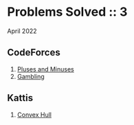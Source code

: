 # Problems Solved :: 3
April 2022

CodeForces
-----------------
1. [Pluses and Minuses](https://codeforces.com/contest/1373/problem/C)
1. [Gambling](https://codeforces.com/contest/1038/problem/C)

Kattis
-----------------
1. [Convex Hull](https://open.kattis.com/problems/convexhull)
